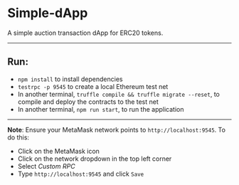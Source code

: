 # Simple-dApp

A simple auction transaction dApp for ERC20 tokens.

---

## Run:

- `npm install` to install dependencies
- `testrpc -p 9545` to create a  local Ethereum test net
- In another terminal, `truffle compile && truffle migrate --reset`, to compile and deploy the contracts to the test net
- In another terminal, `npm run start`, to run the application

---

**Note**: Ensure your MetaMask network points to `http://localhost:9545`. To do this:

- Click on the MetaMask icon
- Click on the network dropdown in the top left corner
- Select *Custom RPC*
- Type `http://localhost:9545` and click `Save`
